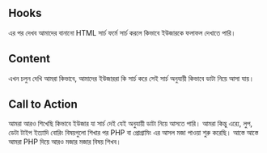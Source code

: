 ## Hooks

এর পর দেখব আমাদের বানানো HTML সার্চ ফর্মে সার্চ করলে কিভাবে ইউজারকে ফলাফল দেখাতে পারি।

## Content

এখন চলুন দেখি আমরা কিভাবে, আমাদের ইউজাররা কি সার্চ করে সেই সার্চ অনুযায়ী কিভাবে ডাটা নিয়ে আসা যায়।

## Call to Action

আমরা আরও শিখেছি কিভাবে ইউজার যা সার্চ দেই যেই অনুযায়ী ডাটা নিয়ে আসতে পারি। আমরা কিন্তু এর‍্যে, লুপ, ডেটা টাইপ ইত্যাদি বোরিং বিষয়গুলো শিখার পর PHP বা প্রোগ্রামিং এর আসল মজা পাওয়া শুরু করেছি। আস্তে আস্তে আমরা PHP দিয়ে আরও মজার মজার বিষয় শিখব।
